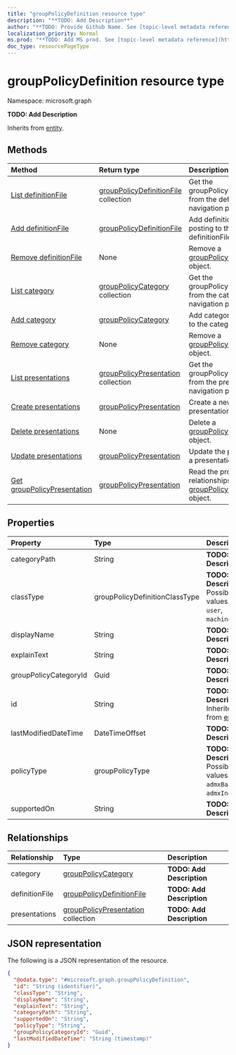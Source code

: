 ```yaml
---
title: "groupPolicyDefinition resource type"
description: "**TODO: Add Description**"
author: "**TODO: Provide Github Name. See [topic-level metadata reference](https://msgo.azurewebsites.net/add/document/guidelines/metadata.html#topic-level-metadata)**"
localization_priority: Normal
ms.prod: "**TODO: Add MS prod. See [topic-level metadata reference](https://msgo.azurewebsites.net/add/document/guidelines/metadata.html#topic-level-metadata)**"
doc_type: resourcePageType
---
```


# groupPolicyDefinition resource type


Namespace: microsoft.graph

**TODO: Add Description**


Inherits from [entity](../resources/entity.md).

## Methods
|Method|Return type|Description|
|:---|:---|:---|
|[List definitionFile](../api/grouppolicydefinition-list-definitionfile.md)|[groupPolicyDefinitionFile](../resources/grouppolicydefinitionfile.md) collection|Get the groupPolicyDefinitionFiles from the definitionFile navigation property.|
|[Add definitionFile](../api/grouppolicydefinition-post-definitionfile.md)|[groupPolicyDefinitionFile](../resources/grouppolicydefinitionfile.md)|Add definitionFile by posting to the definitionFile collection.|
|[Remove definitionFile](../api/grouppolicydefinition-delete-definitionfile.md)|None|Remove a [groupPolicyDefinitionFile](../resources/grouppolicydefinitionfile.md) object.|
|[List category](../api/grouppolicydefinition-list-category.md)|[groupPolicyCategory](../resources/grouppolicycategory.md) collection|Get the groupPolicyCategories from the category navigation property.|
|[Add category](../api/grouppolicydefinition-post-category.md)|[groupPolicyCategory](../resources/grouppolicycategory.md)|Add category by posting to the category collection.|
|[Remove category](../api/grouppolicydefinition-delete-category.md)|None|Remove a [groupPolicyCategory](../resources/grouppolicycategory.md) object.|
|[List presentations](../api/grouppolicydefinition-list-presentations.md)|[groupPolicyPresentation](../resources/grouppolicypresentation.md) collection|Get the groupPolicyPresentations from the presentations navigation property.|
|[Create presentations](../api/grouppolicydefinition-post-presentations.md)|[groupPolicyPresentation](../resources/grouppolicypresentation.md)|Create a new presentations object.|
|[Delete presentations](../api/grouppolicydefinition-delete-presentations.md)|None|Delete a [groupPolicyPresentation](../resources/grouppolicypresentation.md) object.|
|[Update presentations](../api/grouppolicydefinition-update-presentations.md)|[groupPolicyPresentation](../resources/grouppolicypresentation.md)|Update the properties of a presentations object.|
|[Get groupPolicyPresentation](../api/grouppolicypresentation-get.md)|[groupPolicyPresentation](../resources/grouppolicypresentation.md)|Read the properties and relationships of a [groupPolicyPresentation](../resources/grouppolicypresentation.md) object.|

## Properties
|Property|Type|Description|
|:---|:---|:---|
|categoryPath|String|**TODO: Add Description**|
|classType|groupPolicyDefinitionClassType|**TODO: Add Description**. Possible values are: `user`, `machine`.|
|displayName|String|**TODO: Add Description**|
|explainText|String|**TODO: Add Description**|
|groupPolicyCategoryId|Guid|**TODO: Add Description**|
|id|String|**TODO: Add Description** Inherited from [entity](../resources/entity.md)|
|lastModifiedDateTime|DateTimeOffset|**TODO: Add Description**|
|policyType|groupPolicyType|**TODO: Add Description**. Possible values are: `admxBacked`, `admxIngested`.|
|supportedOn|String|**TODO: Add Description**|

## Relationships
|Relationship|Type|Description|
|:---|:---|:---|
|category|[groupPolicyCategory](../resources/grouppolicycategory.md)|**TODO: Add Description**|
|definitionFile|[groupPolicyDefinitionFile](../resources/grouppolicydefinitionfile.md)|**TODO: Add Description**|
|presentations|[groupPolicyPresentation](../resources/grouppolicypresentation.md) collection|**TODO: Add Description**|

## JSON representation
The following is a JSON representation of the resource.
<!-- {
  "blockType": "resource",
  "keyProperty": "id",
  "@odata.type": "microsoft.graph.groupPolicyDefinition",
  "baseType": "microsoft.graph.entity",
  "openType": false
}
-->
``` json
{
  "@odata.type": "#microsoft.graph.groupPolicyDefinition",
  "id": "String (identifier)",
  "classType": "String",
  "displayName": "String",
  "explainText": "String",
  "categoryPath": "String",
  "supportedOn": "String",
  "policyType": "String",
  "groupPolicyCategoryId": "Guid",
  "lastModifiedDateTime": "String (timestamp)"
}
```

